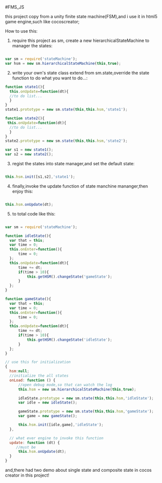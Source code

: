 #FMS_JS

this project copy from a unity finite state machine(FSM),and i use it in html5 game engine,such like cocoscreator;

How to use this:
  1. require this project as sm, create a new hierarchicalStateMachine to manager the states:
  ```javascript 
  
  var sm = require('stateMachine');
  var hsm = new sm.hierarchicalStateMachine(this,true);
  ```
  2. write your own's state class extend from sm.state,override the state function to do what you want to do...:
  ```javascript
  function state1(){
    this.onUpdate=function(dt){
    //to do list...
    }
  }
  state1.prototype = new sm.state(this,this.hsm,'state1');
  
  function state2(){
   this.onUpdate=function(dt){
    //to do list...
    }
  }
  state2.prototype = new sm.state(this,this.hsm,'state2');
  
  var s1 = new state1();
  var s2 = new state2();
  ```
  3. regist the states into state manager,and set the default state: 
  ```javascript
  
  this.hsm.init([s1,s2],'state1');
  ```
  4. finally,invoke the update function of state manchine mananger,then enjoy this:
  ```javascript
  
  this.hsm.onUpdate(dt);
  ```
  5. to total code like this:
  ```javascript
  
  var sm = require('stateMachine');

  function idleState(){
    var that = this;
    var time = 0;
    this.onEnter=function(){
        time = 0;
    };
    this.onUpdate=function(dt){
        time += dt;
        if(time > 10){
            this.getHSM().changeState('gameState');
        }
    };
  }

  function gameState(){
    var that = this;
    var time = 0;
    this.onEnter=function(){
        time = 0;
    };
    this.onUpdate=function(dt){
        time += dt;
        if(time > 10){
            this.getHSM().changeState('idleState');
        }
    };
  }

  // use this for initialization
  {
    hsm:null;
    //initialize the all states
    onLoad: function () {
        //open debug mode,so that can watch the log
        this.hsm = new sm.hierarchicalStateMachine(this,true);
  
        idleState.prototype = new sm.state(this,this.hsm,'idleState');
        var idle = new idleState();
  
        gameState.prototype = new sm.state(this,this.hsm,'gameState');
        var game = new gameState();
  
        this.hsm.init([idle,game],'idleState');
    },
  
    // what ever engine to invoke this function
    update: function (dt) {
       //must be
        this.hsm.onUpdate(dt);
    }
  }
  ```
  
  and,there had two demo about single state and composite state in cocos creator in this project!
